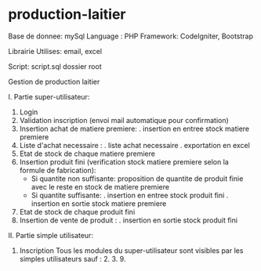 # production-laitier

Base de donnee: mySql
Language : PHP
Framework: CodeIgniter, Bootstrap

Librairie Utilises:  email, excel




Script: script.sql dossier root



Gestion de production laitier 


I. Partie super-utilisateur:
  1. Login
  2. Validation inscription (envoi mail automatique pour confirmation)
  3. Insertion achat de matiere premiere: . insertion en entree stock matiere premiere
  4. Liste d'achat necessaire : . liste achat necessaire
                                . exportation en excel
  5. Etat de stock de chaque matiere premiere
  6. Insertion produit fini (verification stock matiere premiere selon la formule de fabrication):
        - Si quantite non suffisante: proposition de quantite de produit finie avec le reste en stock de matiere premiere
        - Si quantite suffisante: . insertion en entree stock produit fini
                                  . insertion en sortie stock matiere premiere
  8. Etat de stock de chaque produit fini
  9. Insertion de vente de produit : . insertion en sortie stock produit fini


II. Partie simple utilisateur:
  1. Inscription
  Tous les modules du super-utilisateur sont visibles par les simples utilisateurs sauf :
      2.
      3.
      9.
